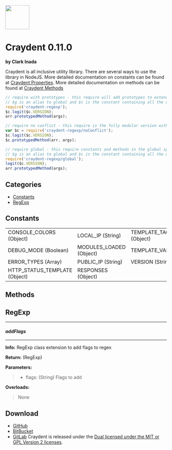 <img src="http://craydent.com/JsonObjectEditor/img/svgs/craydent-logo.svg" width=75 height=75/>

# Craydent 0.11.0
**by Clark Inada**

Craydent is all inclusive utility library.  There are several ways to use the library in NodeJS.
More detailed documentation on constants can be found at [Craydent Properties](http://www.craydent.com/JsonObjectEditor/docs.html#/property/CraydentNode).
More detailed documentation on methods can be found at [Craydent Methods](http://www.craydent.com/JsonObjectEditor/docs.html#/method/CraydentNode)

```js
// require with prototypes - this require will add prototypes to extend classes and add two constants ($c, $g) to the global space.
// $g is an alias to global and $c is the constant containing all the utility methods and properties.
require('craydent-regexp');
$c.logit($c.VERSION);
arr.prototypedMethod(args);
```

```js
// require no conflict - this require is the fully modular version with no global constants, prototypes, or methods.
var $c = require('craydent-regexp/noConflict');
$c.logit($c.VERSION);
$c.prototypedMethod(arr, args);
```

```js
// require global - this require constants and methods in the global space and add prototypes to extend classes.
// $g is an alias to global and $c is the constant containing all the utility methods and properties.
require('craydent-regexp/global');
logit($c.VERSION);
arr.prototypedMethod(args);
```

## Categories

* [Constants](#markdown-header-constants)
* [RegExp](#markdown-header-regexp)

<a name='markdown-header-constants'></a>
## Constants

| | | |
| ----- | ----- | ----- |
| CONSOLE_COLORS (Object) |LOCAL_IP (String) |TEMPLATE_TAG_CONFIG (Object) |
DEBUG_MODE (Boolean) |MODULES_LOADED (Object) |TEMPLATE_VARS (Array) |
ERROR_TYPES (Array) |PUBLIC_IP (String) |VERSION (String) |
HTTP_STATUS_TEMPLATE (Object) |RESPONSES (Object) |


## Methods

<a name='markdown-header-regexp'></a>
## RegExp

*** 
#### _addFlags_ 
***

**Info:** RegExp class extension to add flags to regex

**Return:** (RegExp)

**Parameters:**

>* flags: (String) Flags to add

**Overloads:**

>None




## Download

 * [GitHub](https://github.com/craydent/node-library/modules/regexp)
 * [BitBucket](https://bitbucket.org/craydent/node-library/modules/regexp)
 * [GitLab](https://gitlab.com/craydent/node-library/modules/regexp)
Craydent is released under the [Dual licensed under the MIT or GPL Version 2 licenses](http://craydent.com/license).<br>